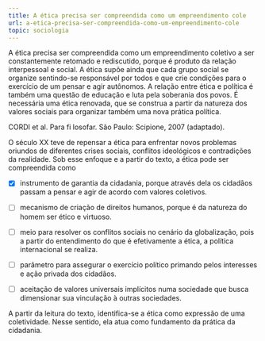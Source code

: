 ```yaml
---
title: A ética precisa ser compreendida como um empreendimento cole
url: a-etica-precisa-ser-compreendida-como-um-empreendimento-cole
topic: sociologia
---
```



A ética precisa ser compreendida como um empreendimento coletivo a ser constantemente retomado e rediscutido, porque é produto da relação interpessoal e social. A ética supõe ainda que cada grupo social se organize sentindo-se responsável por todos e que crie condições para o exercício de um pensar e agir autônomos. A relação entre ética e política é também uma questão de educação e luta pela soberania dos povos. É necessária uma ética renovada, que se construa a partir da natureza dos valores sociais para organizar também uma nova prática política.

CORDI et al. Para fi losofar. São Paulo: Scipione, 2007 (adaptado).

O século XX teve de repensar a ética para enfrentar novos problemas oriundos de diferentes crises sociais, conflitos ideológicos e contradições da realidade. Sob esse enfoque e a partir do texto, a ética pode ser compreendida como



- [x] instrumento de garantia da cidadania, porque através dela os cidadãos passam a pensar e agir de acordo com valores coletivos.
- [ ] mecanismo de criação de direitos humanos, porque é da natureza do homem ser ético e virtuoso.
- [ ] meio para resolver os conflitos sociais no cenário da globalização, pois a partir do entendimento do que é efetivamente a ética, a política internacional se realiza.
- [ ] parâmetro para assegurar o exercício político primando pelos interesses e ação privada dos cidadãos.
- [ ] aceitação de valores universais implícitos numa sociedade que busca dimensionar sua vinculação à outras sociedades.


A partir da leitura do texto, identifica-se a ética como expressão de uma coletividade. Nesse sentido, ela atua como fundamento da prática da cidadania.
